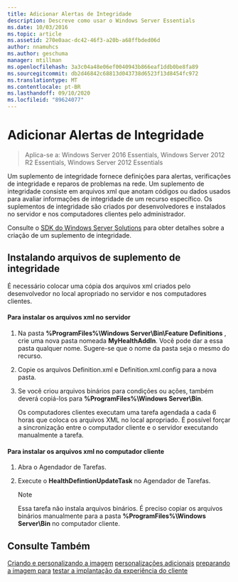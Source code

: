 ```yaml
---
title: Adicionar Alertas de Integridade
description: Descreve como usar o Windows Server Essentials
ms.date: 10/03/2016
ms.topic: article
ms.assetid: 270e0aac-dc42-46f3-a20b-a68ffbded06d
author: nnamuhcs
ms.author: geschuma
manager: mtillman
ms.openlocfilehash: 3a3c04a48e06ef0040943b866eaf1ddb0be8fa89
ms.sourcegitcommit: db2d46842c68813d043738d6523f13d8454fc972
ms.translationtype: MT
ms.contentlocale: pt-BR
ms.lasthandoff: 09/10/2020
ms.locfileid: "89624077"
---
```

# <a name="add-health-alerts"></a>Adicionar Alertas de Integridade

>Aplica-se a: Windows Server 2016 Essentials, Windows Server 2012 R2 Essentials, Windows Server 2012 Essentials

Um suplemento de integridade fornece definições para alertas, verificações de integridade e reparos de problemas na rede. Um suplemento de integridade consiste em arquivos xml que anotam códigos ou dados usados para avaliar informações de integridade de um recurso específico. Os suplementos de integridade são criados por desenvolvedores e instalados no servidor e nos computadores clientes pelo administrador.

 Consulte o [SDK do Windows Server Solutions](https://go.microsoft.com/fwlink/?LinkID=248648) para obter detalhes sobre a criação de um suplemento de integridade.

## <a name="installing-health-add-in-files"></a>Instalando arquivos de suplemento de integridade
 É necessário colocar uma cópia dos arquivos xml criados pelo desenvolvedor no local apropriado no servidor e nos computadores clientes.

#### <a name="to-install-the-xml-files-on-the-server"></a>Para instalar os arquivos xml no servidor

1. Na pasta **%ProgramFiles%\Windows Server\Bin\Feature Definitions** , crie uma nova pasta nomeada **MyHealthAddIn**. Você pode dar a essa pasta qualquer nome. Sugere-se que o nome da pasta seja o mesmo do recurso.

2. Copie os arquivos Definition.xml e Definition.xml.config para a nova pasta.

3. Se você criou arquivos binários para condições ou ações, também deverá copiá-los para **%ProgramFiles%\Windows Server\Bin**.

   Os computadores clientes executam uma tarefa agendada a cada 6 horas que coloca os arquivos XML no local apropriado. É possível forçar a sincronização entre o computador cliente e o servidor executando manualmente a tarefa.

#### <a name="to-install-the-xml-files-on-the-client-computer"></a>Para instalar os arquivos xml no computador cliente

1.  Abra o Agendador de Tarefas.

2.  Execute o **HealthDefintionUpdateTask** no Agendador de Tarefas.

    > [!NOTE]
    >  Essa tarefa não instala arquivos binários. É preciso copiar os arquivos binários manualmente para a pasta **%ProgramFiles%\Windows Server\Bin** no computador cliente.

## <a name="see-also"></a>Consulte Também
 [Criando e personalizando a imagem](Creating-and-Customizing-the-Image.md) [personalizações adicionais](Additional-Customizations.md) [preparando a imagem para](Preparing-the-Image-for-Deployment.md) [testar a implantação da experiência do cliente](Testing-the-Customer-Experience.md)